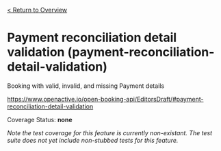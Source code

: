 [< Return to Overview](../../README.md)
# Payment reconciliation detail validation (payment-reconciliation-detail-validation)

Booking with valid, invalid, and missing Payment details

https://www.openactive.io/open-booking-api/EditorsDraft/#payment-reconciliation-detail-validation

Coverage Status: **none**


*Note the test coverage for this feature is currently non-existant. The test suite does not yet include non-stubbed tests for this feature.*



